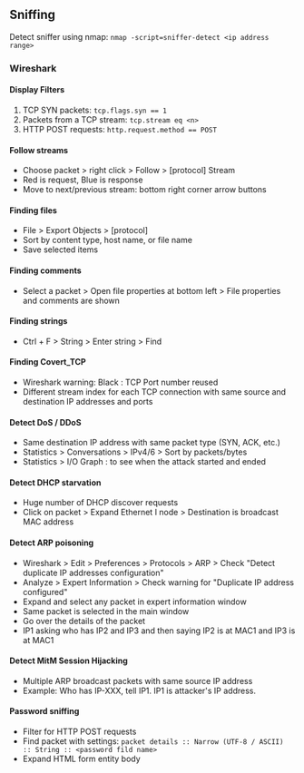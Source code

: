 ## Sniffing

Detect sniffer using nmap: `nmap -script=sniffer-detect <ip address range>`

### Wireshark

#### Display Filters
1. TCP SYN packets: `tcp.flags.syn == 1`
2. Packets from a TCP stream: `tcp.stream eq <n>`
3. HTTP POST requests: `http.request.method == POST`

#### Follow streams
- Choose packet > right click > Follow > [protocol] Stream
- Red is request, Blue is response
- Move to next/previous stream: bottom right corner arrow buttons

#### Finding files
- File > Export Objects > [protocol]
- Sort by content type, host name, or file name
- Save selected items

#### Finding comments
- Select a packet > Open file properties at bottom left > File properties and comments are shown

#### Finding strings
- Ctrl + F > String > Enter string > Find

#### Finding Covert_TCP
- Wireshark warning: Black : TCP Port number reused
- Different stream index for each TCP connection with same source and destination IP addresses and ports

#### Detect DoS / DDoS
- Same destination IP address with same packet type (SYN, ACK, etc.)
- Statistics > Conversations > IPv4/6 > Sort by packets/bytes
- Statistics > I/O Graph : to see when the attack started and ended

#### Detect DHCP starvation
- Huge number of DHCP discover requests
- Click on packet > Expand Ethernet I node > Destination is broadcast MAC address

#### Detect ARP poisoning
- Wireshark > Edit > Preferences > Protocols > ARP > Check "Detect duplicate IP addresses configuration"
- Analyze > Expert Information > Check warning for "Duplicate IP address configured"
- Expand and select any packet in expert information window
- Same packet is selected in the main window
- Go over the details of the packet
- IP1 asking who has IP2 and IP3 and then saying IP2 is at MAC1 and IP3 is at MAC1

#### Detect MitM Session Hijacking
- Multiple ARP broadcast packets with same source IP address
- Example: Who has IP-XXX, tell IP1. IP1 is attacker's IP address.

#### Password sniffing
- Filter for HTTP POST requests
- Find packet with settings: `packet details :: Narrow (UTF-8 / ASCII) :: String :: <password fild name>`
- Expand HTML form entity body

